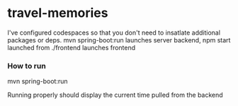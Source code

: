 # travel-memories

I've configured codespaces so that you don't need to insatlate additional packages or deps.
mvn spring-boot:run launches server backend, npm start launched from ./frontend launches frontend

### How to run  
mvn spring-boot:run  


Running properly should display the current time pulled from the backend
